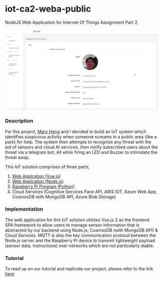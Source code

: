 # iot-ca2-weba-public
NodeJS Web Application for Internet Of Things Assignment Part 2.

![alt text](https://github.com/chuabingquan/iot-ca2-weba-public/blob/master/cover.png "IoT CA2 Web Application")

### Description
For this project, [Mary Heng](https://github.com/maryheng) and I decided to build an IoT system which identifies suspicious activity when someone screams in a public area (like a park) for help. The system then attempts to recognize any threat with the aid of sensors and cloud AI services, then notify subscribed users about the threat via a telegram bot; All while firing an LED and Buzzer to intimidate the threat away.

This IoT solution comprises of three parts,
1. [Web Applcation (Vue.js)](https://github.com/maryheng/iot_ca2_adminconsole)
2. [Web Applcation (Node.js)](https://github.com/chuabingquan/iot-ca2-weba-public)
3. [Raspberry Pi Program (Python)](https://github.com/maryheng/iot_ca2_python)
4. Cloud Services (Cognitive Services Face API, AWS IOT, Azure Web App, CosmosDB with MongoDB API, Azure Blob Storage)

### Implementation
The web application for this IoT solution utilizes Vue.js 2 as the frontend SPA framework to allow users to manage sensor information that is abstracted by our backend using Node.js, CosmosDB (with MongoDB API) & Cloud Services. MQTT is also the key communication protocol between the Node.js server and the Raspberry Pi device to transmit lightweight payload (sensor data, instructions) over networks which are not particularly stable.

### Tutorial
To read up on our tutorial and replicate our project, please refer to the link [here](https://docs.google.com/document/d/1NjSPHQAQ5ei-1z0cWoALhp64PHk4aqrnIxbA_UwgbdY/edit)
